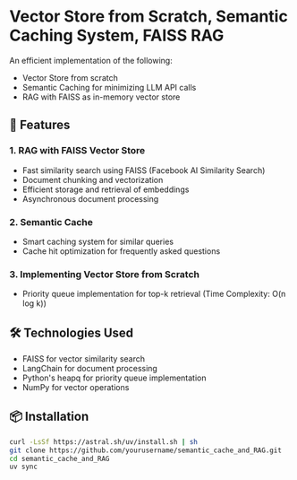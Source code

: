 # Vector Store from Scratch, Semantic Caching System, FAISS RAG

An efficient implementation of  the following:
- Vector Store from scratch
- Semantic Caching for minimizing LLM API calls
- RAG with FAISS as in-memory vector store


## 🚀 Features

### 1. RAG with FAISS Vector Store
- Fast similarity search using FAISS (Facebook AI Similarity Search)
- Document chunking and vectorization
- Efficient storage and retrieval of embeddings
- Asynchronous document processing

### 2. Semantic Cache
- Smart caching system for similar queries
- Cache hit optimization for frequently asked questions

### 3. Implementing Vector Store from Scratch
- Priority queue implementation for top-k retrieval (Time Complexity: O(n log k))


## 🛠️ Technologies Used
- FAISS for vector similarity search
- LangChain for document processing
- Python's heapq for priority queue implementation
- NumPy for vector operations

## 📦 Installation

```bash
curl -LsSf https://astral.sh/uv/install.sh | sh
git clone https://github.com/yourusername/semantic_cache_and_RAG.git
cd semantic_cache_and_RAG
uv sync